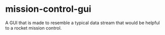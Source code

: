 # mission-control-gui
A GUI that is made to resemble a typical data stream that would be helpful to a rocket mission control.
